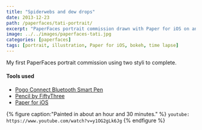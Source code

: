 ```yaml
---
title: "Spiderwebs and dew drops"
date: 2013-12-23
path: /paperfaces/tati-portrait/
excerpt: "PaperFaces portrait commission drawn with Paper for iOS on an iPad."
image: ../../images/paperfaces-tati.jpg
categories: [paperfaces]
tags: [portrait, illustration, Paper for iOS, bokeh, time lapse]
---
```


My first PaperFaces portrait commission using two styli to complete.

#### Tools used

- [Pogo Connect Bluetooth Smart Pen](https://www.amazon.com/gp/product/B009K448L4/ref=as_li_ss_tl?ie=UTF8&camp=1789&creative=390957&creativeASIN=B009K448L4&linkCode=as2&tag=mademist-20)
- [Pencil by FiftyThree](https://www.amazon.com/FiftyThree-Digital-Stylus-Pencil-iPhone/dp/B01JJBUYR4/ref=as_li_ss_tl?keywords=pencil+53&qid=1550586265&s=gateway&sr=8-3&linkCode=ll1&tag=mademist-20&linkId=0134793cb840affff60f2e45a7f64678&language=en_US)
- [Paper for iOS](https://paper.bywetransfer.com/)

{% figure caption:"Painted in about an hour and 30 minutes." %}
`youtube: https://www.youtube.com/watch?v=y1OG2gLk6Jg`
{% endfigure %}
